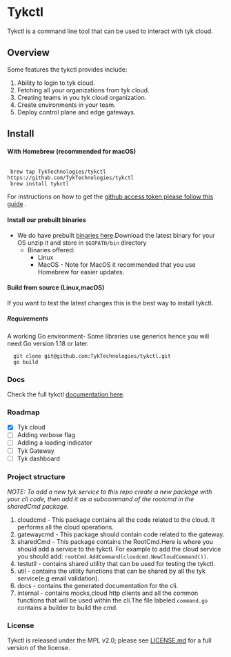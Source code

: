 # Tykctl

Tykctl is a command line tool that can be used to interact with tyk cloud.

## Overview

Some features the tykctl provides include:

1. Ability to login to tyk cloud.
2. Fetching all your organizations from tyk cloud.
3. Creating teams in you tyk cloud organization.
4. Create environments in your team.
5. Deploy control plane and edge gateways.

## Install

#### With Homebrew (recommended for macOS)

 ```shell
 
  brew tap TykTechnologies/tykctl https://github.com/TykTechnologies/tykctl
  brew install tykctl 
  ```

For instructions on how to get
the [github access token please follow this guide](https://docs.github.com/en/authentication/keeping-your-account-and-data-secure/creating-a-personal-access-token)
.

#### Install our prebuilt binaries

- We do have prebuilt [ binaries here](https://github.com/TykTechnologies/tykctl/releases).Download the latest binary
  for your OS unzip it and store in `$GOPATH/bin` directory
    - Binaries offered:
        - Linux
        - MacOS - Note for MacOS it recommended that you use Homebrew for easier updates.

#### Build from source (Linux,macOS)

If you want to test the latest changes this is the best way to install tykctl.

##### Requirements

A working Go environment- Some libraries use generics hence you will need Go version 1.18 or later.

   ```
     git clone git@github.com:TykTechnologies/tykctl.git
     go build 
  ```

### Docs

Check the full tykctl [documentation here](./docs/tykctl.md).

### Roadmap

- [x] Tyk cloud
- [ ] Adding verbose flag
- [ ] Adding a loading indicator
- [ ] Tyk Gateway
- [ ] Tyk dashboard

### Project structure

*NOTE: To add a new tyk service to this repo create a new package with your cli code, then add it as a subcommand of the
rootcmd in the sharedCmd package.*

1. cloudcmd - This package contains all the code related to the cloud. It performs all the cloud operations.
2. gatewaycmd - This package should contain code related to the gateway.
3. sharedCmd - This package contains the RootCmd.Here is where you should add a service to the tykctl. For example to
   add
   the cloud service you should add:
   `rootCmd.AddCommand(cloudcmd.NewCloudCommand())`.
4. testutil - contains shared utility that can be used for testing the tykctl.
5. util - contains the utility functions that can be shared by all the tyk service(e.g email validation).
6. docs - contains the generated documentation for the cli.
7. internal - contains mocks,cloud http clients and all the common functions that will be used within the cli.The file
   labeled `command.go` contains a builder to build the cmd.

### License

Tykctl is released under the MPL v2.0; please see [LICENSE.md](./LICENSE) for a full version of the license.
